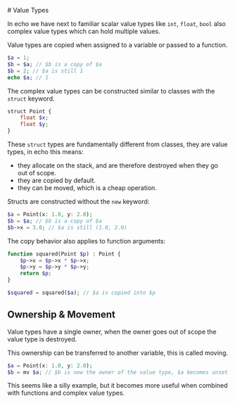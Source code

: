 # Value Types

In echo we have next to familiar scalar value types like `int`, `float`, `bool` also complex value types which can hold multiple values. 
 
Value types are copied when assigned to a variable or passed to a function.


```php
$a = 1;
$b = $a; // $b is a copy of $a
$b = 2; // $a is still 1
echo $a; // 1
```

The complex value types can be constructed similar to classes with the `struct` keyword.

```php
struct Point {
    float $x;
    float $y;
}
```

These `struct` types are fundamentally different from classes, they are value types, in echo this means:
 * they allocate on the stack, and are therefore destroyed when they go out of scope.
 * they are copied by default. 
 * they can be moved, which is a cheap operation.


Structs are constructed without the `new` keyword:

```php
$a = Point(x: 1.0, y: 2.0);
$b = $a; // $b is a copy of $a
$b->x = 3.0; // $a is still (1.0, 2.0)
```

The copy behavior also applies to function arguments:

```php
function squared(Point $p) : Point {
    $p->x = $p->x * $p->x;
    $p->y = $p->y * $p->y;
    return $p;
}

$squared = squared($a); // $a is copied into $p
```

## Ownership & Movement

Value types have a single owner, when the owner goes out of scope the value type is destroyed. 

This ownership can be transferred to another variable, this is called moving.

```php
$a = Point(x: 1.0, y: 2.0);
$b = mv $a; // $b is now the owner of the value type, $a becomes unset
```

This seems like a silly example, but it becomes more useful when combined with functions and complex value types.